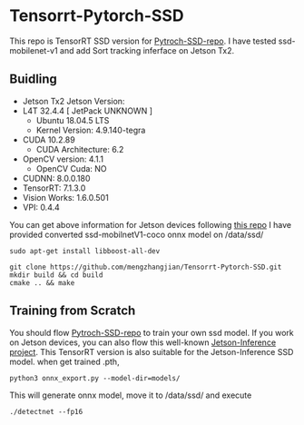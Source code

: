 # Tensorrt-Pytorch-SSD

This repo is TensorRT SSD version for [Pytroch-SSD-repo](https://github.com/qfgaohao/pytorch-ssd). I have tested ssd-mobilenet-v1 and add Sort tracking inferface on Jetson Tx2.

## Buidling
* Jetson Tx2 Jetson Version:
* L4T 32.4.4 [ JetPack UNKNOWN ]
   * Ubuntu 18.04.5 LTS
   * Kernel Version: 4.9.140-tegra
* CUDA 10.2.89
   * CUDA Architecture: 6.2
* OpenCV version: 4.1.1
   * OpenCV Cuda: NO
* CUDNN: 8.0.0.180
* TensorRT: 7.1.3.0
* Vision Works: 1.6.0.501
* VPI: 0.4.4

You can get above information for Jetson devices following [this repo](https://github.com/jetsonhacks/jetsonUtilities)
I have provided converted  ssd-mobilnetV1-coco onnx model on /data/ssd/
```
sudo apt-get install libboost-all-dev

git clone https://github.com/mengzhangjian/Tensorrt-Pytorch-SSD.git 
mkdir build && cd build
cmake .. && make
```
## Training from Scratch
You should flow [Pytroch-SSD-repo](https://github.com/qfgaohao/pytorch-ssd) to train your own ssd model. If you work on Jetson devices, you can also flow this well-known [Jetson-Inference project](https://github.com/dusty-nv/jetson-inference/blob/master/docs/pytorch-ssd.md). This TensorRT version is also suitable for the Jetson-Inference SSD model. when get trained .pth, 
```
python3 onnx_export.py --model-dir=models/

```
This will generate onnx model, move it to /data/ssd/ and execute
```
./detectnet --fp16
```

